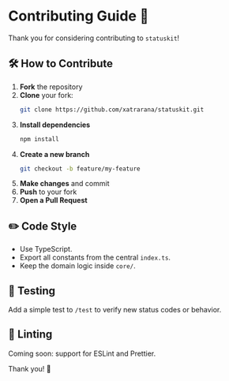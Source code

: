 # Contributing Guide 🤝

Thank you for considering contributing to `statuskit`!

## 🛠 How to Contribute

1. **Fork** the repository
2. **Clone** your fork:
   ```bash
   git clone https://github.com/xatrarana/statuskit.git
   ```
3. **Install dependencies**
   ```bash
   npm install
   ```
4. **Create a new branch**
   ```bash
   git checkout -b feature/my-feature
   ```
5. **Make changes** and commit
6. **Push** to your fork
7. **Open a Pull Request**

## ✏️ Code Style

- Use TypeScript.
- Export all constants from the central `index.ts`.
- Keep the domain logic inside `core/`.

## 🧪 Testing

Add a simple test to `/test` to verify new status codes or behavior.

## 🧼 Linting

Coming soon: support for ESLint and Prettier.

Thank you! 🙌
